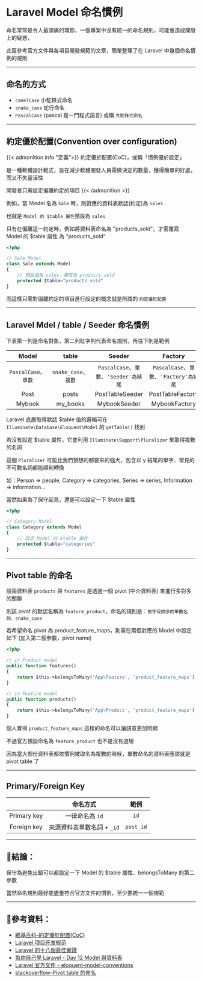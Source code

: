 # Laravel Model 命名慣例




<!--more-->

命名常常是令人最頭痛的環節，一個專案中沒有統一的命名規則，可能會造成開發上的疑惑，

此篇參考官方文件與各項目開發規範的文章，簡單整理了在 Laravel 中幾個命名慣例的規則

---
## 命名的方式
- `camelCase` 小駝鋒式命名
- `snake_case` 蛇行命名
- `PascalCase` (pascal 是一門程式語言) 或稱 `大駝鋒式命名`

---
## 約定優於配置(Convention over configuration)

{{< admonition info "定義">}}
約定優於配置(CoC)，或稱「慣例優於設定」

是一種軟體設計範式，旨在減少軟體開發人員需做決定的數量，獲得簡單的好處，而又不失靈活性

開發者只需設定偏離約定的項目
{{< /admonition >}}

例如，當 Ｍodel 名為 `Sale` 時，則對應的資料表默認(約定)為 `sales`

也就是 `Model 的 $table 屬性`預設為 `sales`

只有在偏離這一約定時，例如將資料表命名為 "products_sold"，才需覆寫 Model 的 $table 屬性 為 "products_sold"

```php
<?php

// Sale Model
class Sale extends Model
{
    // 預設值為 sales，覆寫為 products_sold
    protected $table="products_sold"
}
```

而這樣只需對偏離約定的項目進行設定的概念就是所謂的 `約定優於配置`

---
## Laravel Mdel / table / Seeder 命名慣例

下表第一列是命名對象，第二列紅字列代表命名規則，再往下則是範例

 |        Model         |        table         |                 Seeder                 |                 Factory                 |
 | :------------------: | :------------------: | :------------------------------------: | :-------------------------------------: |
 | `PascalCase`、`單數` | `snake_case`、`複數` | `PascalCase`、`單數`、`'Seeder'為結尾` | `PascalCase`、`單數`、`'Factory'為結尾` |
 |         Post         |        posts         |            PostTableSeeder             |            PostTableFactory             |
 |        Mybook        |       my_books       |              MybookSeeder              |              MybookFactory              |

Laravel 底層取得默認 $table 值的邏輯可在 `Illuminate\Database\Eloquent\Model` 的 `getTable()` 找到

若沒有設定 $table 屬性，它會利用 `Illuminate\Support\Pluralizer` 來取得複數的名詞

這個 `Pluralizer` 可能比我們預想的都要來的強大，包含以 y 結尾的單字、常見的不可數名詞都能順利轉換

如：Person => people, Category => categories, Series => series, Information => information...

當然如果為了保守起見，還是可以設定一下 $table 屬性

```php
<?php

// Category Model
class Category extends Model
{
    // 設定 Model 的 $table 屬性
    protected $table="categories"
}
```

---
## Pivot table 的命名

設兩資料表 `products` 與 `features` 是透過一個 pivot (中介資料表) 來進行多對多的關聯

則該 pivot 的默認名稱為 `feature_product`，命名的規則是：`依字母排序的單數名詞、snake_case`

若希望命名 pivot 為 product_feature_maps，則需在兩個對應的 Model 中設定如下 (加入第二個參數，pivot name)

```php
<?php

// in Product model
public function features()
{
    return $this->belongsToMany('App\Feature', 'product_feature_maps');
}

// in Feature model
public function products()
{
    return $this->belongsToMany('App\Product', 'product_feature_maps');
}
```

個人覺得 `product_feature_maps` 這樣的命名可以讓語意更加明顯

不過官方預設命名為 `feature_product` 也不是沒有道理

因為當大部份資料表都依慣例被取名為複數的時候，單數命名的資料表應該就是 pivot table 了

---
## Primary/Foreign Key

|             |          命名方式          |   範例    |
| :---------: | :------------------------: | :-------: |
| Primary key |      一律命名為 `id`       |   `id`    |
| Foreign key | 來源資料表單數名詞 + `_id` | `post_id` |

---
## 結論：

保守為避免出錯可以都設定一下 Model 的 $table 屬性、belongsToMany 的第二參數

當然命名規則最好能盡量符合官方文件的慣例，至少要統一一個規範

---
## 參考資料：
- [維基百科-約定優於配置(CoC)](https://zh.wikipedia.org/wiki/%E7%BA%A6%E5%AE%9A%E4%BC%98%E4%BA%8E%E9%85%8D%E7%BD%AE)
- [Laravel 项目开发规范](https://learnku.com/docs/laravel-specification/7.x/data-model/7600#a3d104)
- [Laravel 的十八個最佳實踐](https://codertw.com/%E7%A8%8B%E5%BC%8F%E8%AA%9E%E8%A8%80/104733/#outline__13)
- [為你自己學 Laravel - Day 12 Model 與資料表](https://www.youtube.com/watch?v=zrsbPqcDFZo&list=PLBd8JGCAcUAFtnWuuqd0tzMwYsVAN4es_&index=12)
- [Laravel 官方文件 - eloquent-model-conventions](https://laravel.com/docs/8.x/eloquent#table-names)
- [stackoverflow-Pivot table 的命名](https://stackoverflow.com/questions/34897444/naming-tables-in-many-to-many-relationships-laravel)
